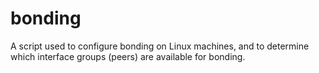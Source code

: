 bonding
=======

A script used to configure bonding on Linux machines, and to determine which interface groups (peers) are available for bonding.